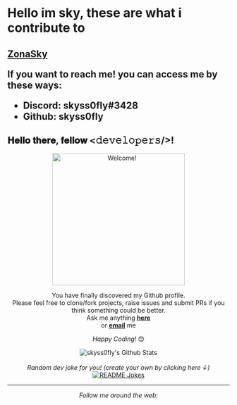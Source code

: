 <!DOCTYPE HTML>
 <head>
   <h1><b>Hello im sky, these are what i contribute to</b></h1>
<h2> <a href="https://github.com/ZonaSky/">ZonaSky</a> 
   <p> If you want to reach me! you can access me by these ways: </p>
   <ul>
     <li> Discord: skyss0fly#3428 </li>
     <li> Github: skyss0fly </li>
    </ul>
  </head>
 
<h2> 𝐇𝐞𝐥𝐥𝐨 𝐭𝐡𝐞𝐫𝐞, 𝐟𝐞𝐥𝐥𝐨𝐰 <𝚍𝚎𝚟𝚎𝚕𝚘𝚙𝚎𝚛𝚜/>! </𝚍𝚎𝚟𝚎𝚕𝚘𝚙𝚎𝚛𝚜></h2>

<div align="center" width="50">

<img src="https://i.imgur.com/dTYwdG1.gif" alt="Welcome!" width="300"/>

</div>

<div align="center">

You have finally discovered my Github profile. <br>
Please feel free to clone/fork projects, raise issues and submit PRs if you think something could be better. <br>
Ask me anything <a href="https://github.com/skyss0fly/skyss0fly/issues/new"><b>here</b></a><br>
or <a href="mailto:whyrwesostupid@outlook.com"><b>email</b></a> me

<i>Happy Coding!</i> 😊

</div>

<div align="center">

<img align="center" src="https://github-readme-stats.vercel.app/api?username=skyss0fly&include_all_commits=true&count_private=true&show_icons=true&line_height=20&title_color=7A7ADB&icon_color=2234AE&text_color=D3D3D3&bg_color=0,000000,130F40" alt="skyss0fly's Github Stats">

</br>
</br>
<i>Random dev joke for you! (create your own by clicking here ↓)</i><br>
<a href="https://readme-jokes.vercel.app"><img align="center" src="https://readme-jokes.vercel.app/api" alt="README Jokes"></a>

---

<i>Follow me around the web:</i><br>

  <!-- <a target="_blank" href="https://open.spotify.com/user/kxn5n2jkn44poxuz3rdvhuj3f">🇸​🇵​🇴​🇹​🇮​🇫​🇾​</a>

<a href="https://open.spotify.com/user/kxn5n2jkn44poxuz3rdvhuj3f" target="_blank"><img src="https://img.shields.io/badge/Spotify-%231ED760.svg?&style=flat-square&logo=spotify&logoColor=white" alt="Spotify"></a></div>




